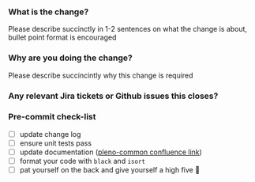 ### What is the change?

Please describe succinctly in 1-2 sentences on what the change is about, bullet point format is encouraged

### Why are you doing the change?

Please describe succincintly why this change is required

### Any relevant Jira tickets or Github issues this closes?


### Pre-commit check-list

- [ ] update change log
- [ ] ensure unit tests pass
- [ ] update documentation ([pleno-common confluence link](https://plenoinc.atlassian.net/wiki/spaces/SI/pages/211845123/Pleno-Common+Library))
- [ ] format your code with `black` and `isort`
- [ ] pat yourself on the back and give yourself a high five 🍻